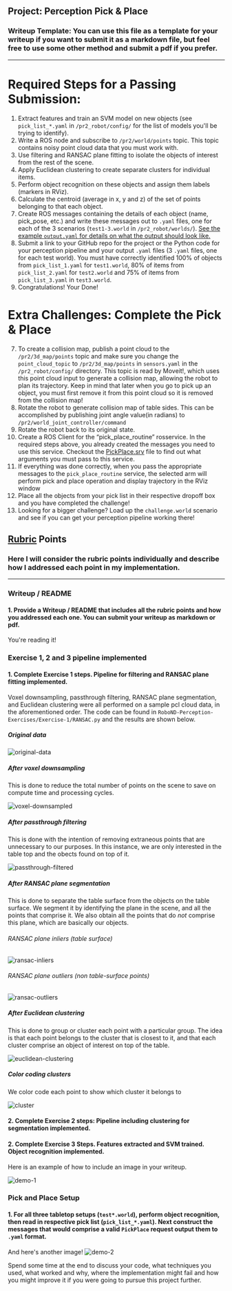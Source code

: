 ## Project: Perception Pick & Place
### Writeup Template: You can use this file as a template for your writeup if you want to submit it as a markdown file, but feel free to use some other method and submit a pdf if you prefer.

---


# Required Steps for a Passing Submission:
1. Extract features and train an SVM model on new objects (see `pick_list_*.yaml` in `/pr2_robot/config/` for the list of models you'll be trying to identify). 
2. Write a ROS node and subscribe to `/pr2/world/points` topic. This topic contains noisy point cloud data that you must work with.
3. Use filtering and RANSAC plane fitting to isolate the objects of interest from the rest of the scene.
4. Apply Euclidean clustering to create separate clusters for individual items.
5. Perform object recognition on these objects and assign them labels (markers in RViz).
6. Calculate the centroid (average in x, y and z) of the set of points belonging to that each object.
7. Create ROS messages containing the details of each object (name, pick_pose, etc.) and write these messages out to `.yaml` files, one for each of the 3 scenarios (`test1-3.world` in `/pr2_robot/worlds/`).  [See the example `output.yaml` for details on what the output should look like.](https://github.com/udacity/RoboND-Perception-Project/blob/master/pr2_robot/config/output.yaml)  
8. Submit a link to your GitHub repo for the project or the Python code for your perception pipeline and your output `.yaml` files (3 `.yaml` files, one for each test world).  You must have correctly identified 100% of objects from `pick_list_1.yaml` for `test1.world`, 80% of items from `pick_list_2.yaml` for `test2.world` and 75% of items from `pick_list_3.yaml` in `test3.world`.
9. Congratulations!  Your Done!

# Extra Challenges: Complete the Pick & Place
7. To create a collision map, publish a point cloud to the `/pr2/3d_map/points` topic and make sure you change the `point_cloud_topic` to `/pr2/3d_map/points` in `sensors.yaml` in the `/pr2_robot/config/` directory. This topic is read by Moveit!, which uses this point cloud input to generate a collision map, allowing the robot to plan its trajectory.  Keep in mind that later when you go to pick up an object, you must first remove it from this point cloud so it is removed from the collision map!
8. Rotate the robot to generate collision map of table sides. This can be accomplished by publishing joint angle value(in radians) to `/pr2/world_joint_controller/command`
9. Rotate the robot back to its original state.
10. Create a ROS Client for the “pick_place_routine” rosservice.  In the required steps above, you already created the messages you need to use this service. Checkout the [PickPlace.srv](https://github.com/udacity/RoboND-Perception-Project/tree/master/pr2_robot/srv) file to find out what arguments you must pass to this service.
11. If everything was done correctly, when you pass the appropriate messages to the `pick_place_routine` service, the selected arm will perform pick and place operation and display trajectory in the RViz window
12. Place all the objects from your pick list in their respective dropoff box and you have completed the challenge!
13. Looking for a bigger challenge?  Load up the `challenge.world` scenario and see if you can get your perception pipeline working there!

## [Rubric](https://review.udacity.com/#!/rubrics/1067/view) Points
### Here I will consider the rubric points individually and describe how I addressed each point in my implementation.  

---
### Writeup / README

#### 1. Provide a Writeup / README that includes all the rubric points and how you addressed each one.  You can submit your writeup as markdown or pdf.
  

You're reading it!

### Exercise 1, 2 and 3 pipeline implemented
#### 1. Complete Exercise 1 steps. Pipeline for filtering and RANSAC plane fitting implemented.

Voxel downsampling, passthrough filtering, RANSAC plane segmentation, and Euclidean clustering were all performed on a 
sample pcl cloud data, in the aforementioned order.  The code can be found in 
```RoboND-Perception-Exercises/Exercise-1/RANSAC.py``` and the results are shown below. 

##### Original data

![original-data](./images/ex1/tabletop.png)

##### After voxel downsampling
This is done to reduce the total number of points on the scene to save on compute time and processing cycles.

![voxel-downsampled](./images/ex1/voxel_downsampled.png)


##### After passthrough filtering
This is done with the intention of removing extraneous points that are unnecessary to our purposes.  In this instance, 
we are only interested in the table top and the obects found on top of it. 

![passthrough-filtered](./images/ex1/passthrough_filtered.png)


##### After RANSAC plane segmentation
This is done to separate the table surface from the objects on the table surface.  We segment it by identifying the 
plane in the scene, and all the points that comprise it.  We also obtain all the points that do _not_ comprise this 
plane, which are basically our objects.

###### RANSAC plane inliers (table surface)

![ransac-inliers](./images/ex1/RANSAC_inliers.png)

###### RANSAC plane outliers (non table-surface points)

![ransac-outliers](./images/ex1/RANSAC_outliers.png)

##### After Euclidean clustering
This is done to group or cluster each point with a particular group.  The idea is that each point belongs to the cluster
that is closest to it, and that each cluster comprise an object of interest on top of the table.

![euclidean-clustering](./images/ex1/euclid.png)


##### Color coding clusters
We color code each point to show which cluster it belongs to

![cluster](./images/ex1/cluster.png)


#### 2. Complete Exercise 2 steps: Pipeline including clustering for segmentation implemented.  

#### 2. Complete Exercise 3 Steps.  Features extracted and SVM trained.  Object recognition implemented.
Here is an example of how to include an image in your writeup.

![demo-1](https://user-images.githubusercontent.com/20687560/28748231-46b5b912-7467-11e7-8778-3095172b7b19.png)

### Pick and Place Setup

#### 1. For all three tabletop setups (`test*.world`), perform object recognition, then read in respective pick list (`pick_list_*.yaml`). Next construct the messages that would comprise a valid `PickPlace` request output them to `.yaml` format.

And here's another image! 
![demo-2](https://user-images.githubusercontent.com/20687560/28748286-9f65680e-7468-11e7-83dc-f1a32380b89c.png)

Spend some time at the end to discuss your code, what techniques you used, what worked and why, where the implementation might fail and how you might improve it if you were going to pursue this project further.  



